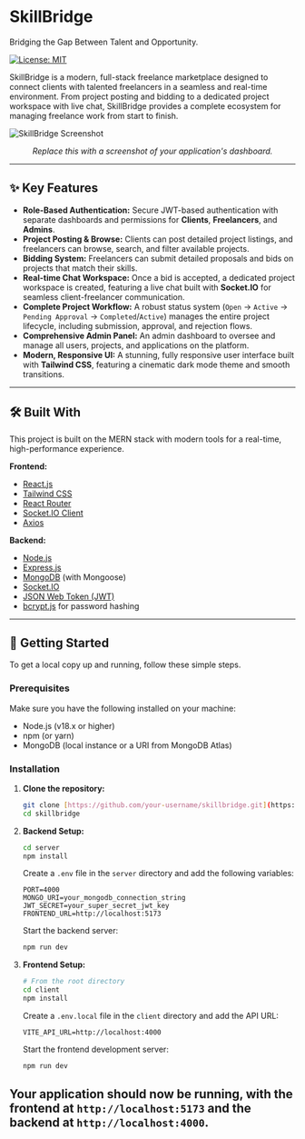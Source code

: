 # SkillBridge

Bridging the Gap Between Talent and Opportunity.

[![License: MIT](https://img.shields.io/badge/License-MIT-yellow.svg)](https://opensource.org/licenses/MIT)

SkillBridge is a modern, full-stack freelance marketplace designed to connect clients with talented freelancers in a seamless and real-time environment. From project posting and bidding to a dedicated project workspace with live chat, SkillBridge provides a complete ecosystem for managing freelance work from start to finish.

![SkillBridge Screenshot](https://i.imgur.com/r33a277.png)
*<p align="center">Replace this with a screenshot of your application's dashboard.</p>*

---

## ✨ Key Features

* **Role-Based Authentication:** Secure JWT-based authentication with separate dashboards and permissions for **Clients**, **Freelancers**, and **Admins**.
* **Project Posting & Browse:** Clients can post detailed project listings, and freelancers can browse, search, and filter available projects.
* **Bidding System:** Freelancers can submit detailed proposals and bids on projects that match their skills.
* **Real-time Chat Workspace:** Once a bid is accepted, a dedicated project workspace is created, featuring a live chat built with **Socket.IO** for seamless client-freelancer communication.
* **Complete Project Workflow:** A robust status system (`Open` -> `Active` -> `Pending Approval` -> `Completed`/`Active`) manages the entire project lifecycle, including submission, approval, and rejection flows.
* **Comprehensive Admin Panel:** An admin dashboard to oversee and manage all users, projects, and applications on the platform.
* **Modern, Responsive UI:** A stunning, fully responsive user interface built with **Tailwind CSS**, featuring a cinematic dark mode theme and smooth transitions.

---

## 🛠️ Built With

This project is built on the MERN stack with modern tools for a real-time, high-performance experience.

**Frontend:**
* [React.js](https://reactjs.org/)
* [Tailwind CSS](https://tailwindcss.com/)
* [React Router](https://reactrouter.com/)
* [Socket.IO Client](https://socket.io/docs/v4/client-api/)
* [Axios](https://axios-http.com/)

**Backend:**
* [Node.js](https://nodejs.org/)
* [Express.js](https://expressjs.com/)
* [MongoDB](https://www.mongodb.com/) (with Mongoose)
* [Socket.IO](https://socket.io/)
* [JSON Web Token (JWT)](https://jwt.io/)
* [bcrypt.js](https://github.com/kelektiv/bcrypt.js) for password hashing

---

## 🚀 Getting Started

To get a local copy up and running, follow these simple steps.

### Prerequisites

Make sure you have the following installed on your machine:
* Node.js (v18.x or higher)
* npm (or yarn)
* MongoDB (local instance or a URI from MongoDB Atlas)

### Installation

1.  **Clone the repository:**
    ```sh
    git clone [https://github.com/your-username/skillbridge.git](https://github.com/your-username/skillbridge.git)
    cd skillbridge
    ```

2.  **Backend Setup:**
    ```sh
    cd server
    npm install
    ```
    Create a `.env` file in the `server` directory and add the following variables:
    ```env
    PORT=4000
    MONGO_URI=your_mongodb_connection_string
    JWT_SECRET=your_super_secret_jwt_key
    FRONTEND_URL=http://localhost:5173
    ```
    Start the backend server:
    ```sh
    npm run dev
    ```

3.  **Frontend Setup:**
    ```sh
    # From the root directory
    cd client
    npm install
    ```
    Create a `.env.local` file in the `client` directory and add the API URL:
    ```env
    VITE_API_URL=http://localhost:4000
    ```
    Start the frontend development server:
    ```sh
    npm run dev
    ```

Your application should now be running, with the frontend at `http://localhost:5173` and the backend at `http://localhost:4000`.
---
